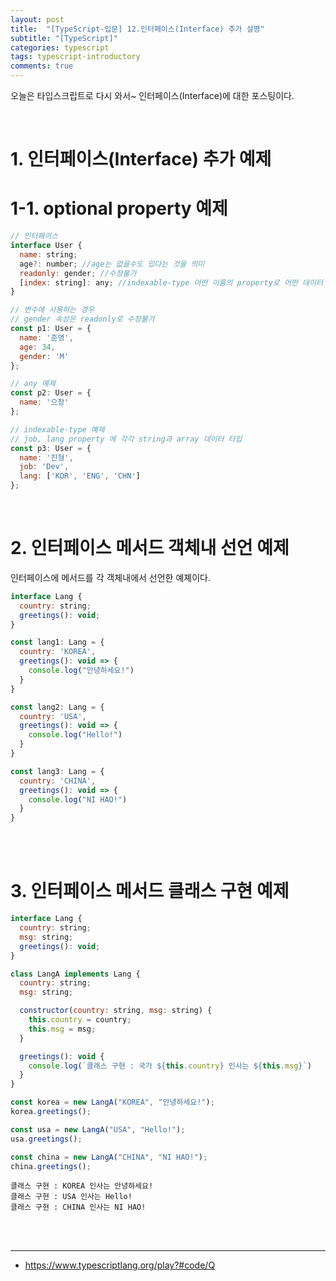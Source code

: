 ```yaml
---
layout: post
title:  "[TypeScript-입문] 12.인터페이스(Interface) 추가 설명"
subtitle: "[TypeScript]"
categories: typescript
tags: typescript-introductory
comments: true
---
```


오늘은 타입스크립트로 다시 와서~ 인터페이스(Interface)에 대한 포스팅이다.

<br>


# 1. 인터페이스(Interface) 추가 예제

# 1-1. optional property 예제

```js
// 인터페이스
interface User {
  name: string;
  age?: number; //age는 없을수도 있다는 것을 의미
  readonly: gender; //수정불가
  [index: string]: any; //indexable-type 어떤 이름의 property로 어떤 데이터 타입도 상관 없다는 의미
}

// 변수에 사용하는 경우
// gender 속성은 readonly로 수정불가
const p1: User = { 
  name: '준영', 
  age: 34,
  gender: 'M'
};

// any 예제
const p2: User = { 
  name: '으장' 
};

// indexable-type 예제
// job, lang property 에 각각 string과 array 데이터 타입
const p3: User = { 
  name: '진형',
  job: 'Dev', 
  lang: ['KOR', 'ENG', 'CHN']
};
```

<br>


# 2. 인터페이스 메서드 객체내 선언 예제

인터페이스에 메서드를 각 객체내에서 선언한 예졔이다.

```js
interface Lang {
  country: string;
  greetings(): void; 
}

const lang1: Lang = {
  country: 'KOREA',
  greetings(): void => {
    console.log("안녕하세요!")
  }
}

const lang2: Lang = {
  country: 'USA',
  greetings(): void => {
    console.log("Hello!")
  }
}

const lang3: Lang = {
  country: 'CHINA',
  greetings(): void => {
    console.log("NI HAO!")
  }
}
```

<br><br>


# 3. 인터페이스 메서드 클래스 구현 예제

```js
interface Lang {
  country: string;
  msg: string;
  greetings(): void; 
}

class LangA implements Lang {
  country: string;
  msg: string;

  constructor(country: string, msg: string) {
    this.country = country; 
    this.msg = msg; 
  }

  greetings(): void {
    console.log(`클래스 구현 : 국가 ${this.country} 인사는 ${this.msg}`)
  }
}
```

```js
const korea = new LangA("KOREA", "안녕하세요!");
korea.greetings();

const usa = new LangA("USA", "Hello!");
usa.greetings();

const china = new LangA("CHINA", "NI HAO!");
china.greetings();
```

```
클래스 구현 : KOREA 인사는 안녕하세요!
클래스 구현 : USA 인사는 Hello!
클래스 구현 : CHINA 인사는 NI HAO!
```

<br><br>


---
- https://www.typescriptlang.org/play?#code/Q